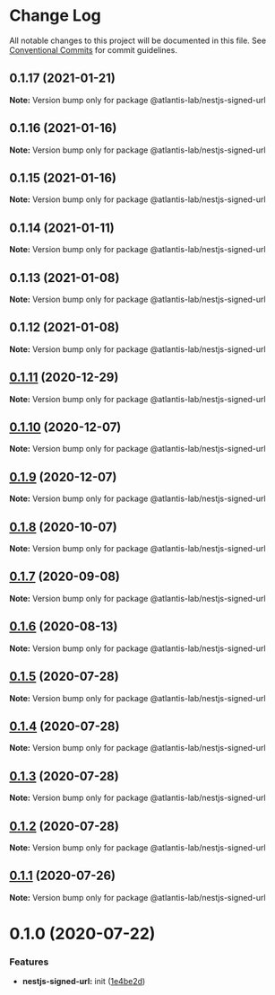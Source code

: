 # Change Log

All notable changes to this project will be documented in this file.
See [Conventional Commits](https://conventionalcommits.org) for commit guidelines.

## 0.1.17 (2021-01-21)

**Note:** Version bump only for package @atlantis-lab/nestjs-signed-url





## 0.1.16 (2021-01-16)

**Note:** Version bump only for package @atlantis-lab/nestjs-signed-url





## 0.1.15 (2021-01-16)

**Note:** Version bump only for package @atlantis-lab/nestjs-signed-url





## 0.1.14 (2021-01-11)

**Note:** Version bump only for package @atlantis-lab/nestjs-signed-url





## 0.1.13 (2021-01-08)

**Note:** Version bump only for package @atlantis-lab/nestjs-signed-url





## 0.1.12 (2021-01-08)

**Note:** Version bump only for package @atlantis-lab/nestjs-signed-url





## [0.1.11](https://github.com/Atlantis-Lab/nestjs/compare/@atlantis-lab/nestjs-signed-url@0.1.10...@atlantis-lab/nestjs-signed-url@0.1.11) (2020-12-29)

**Note:** Version bump only for package @atlantis-lab/nestjs-signed-url





## [0.1.10](https://github.com/Atlantis-Lab/nestjs/compare/@atlantis-lab/nestjs-signed-url@0.1.9...@atlantis-lab/nestjs-signed-url@0.1.10) (2020-12-07)

**Note:** Version bump only for package @atlantis-lab/nestjs-signed-url





## [0.1.9](https://github.com/Atlantis-Lab/nestjs/compare/@atlantis-lab/nestjs-signed-url@0.1.8...@atlantis-lab/nestjs-signed-url@0.1.9) (2020-12-07)

**Note:** Version bump only for package @atlantis-lab/nestjs-signed-url





## [0.1.8](https://github.com/Atlantis-Lab/nestjs/compare/@atlantis-lab/nestjs-signed-url@0.1.7...@atlantis-lab/nestjs-signed-url@0.1.8) (2020-10-07)

**Note:** Version bump only for package @atlantis-lab/nestjs-signed-url





## [0.1.7](https://github.com/Atlantis-Lab/nestjs/compare/@atlantis-lab/nestjs-signed-url@0.1.6...@atlantis-lab/nestjs-signed-url@0.1.7) (2020-09-08)

**Note:** Version bump only for package @atlantis-lab/nestjs-signed-url

## [0.1.6](https://github.com/Atlantis-Lab/nestjs/compare/@atlantis-lab/nestjs-signed-url@0.1.5...@atlantis-lab/nestjs-signed-url@0.1.6) (2020-08-13)

**Note:** Version bump only for package @atlantis-lab/nestjs-signed-url

## [0.1.5](https://github.com/Atlantis-Lab/nestjs/compare/@atlantis-lab/nestjs-signed-url@0.1.4...@atlantis-lab/nestjs-signed-url@0.1.5) (2020-07-28)

**Note:** Version bump only for package @atlantis-lab/nestjs-signed-url

## [0.1.4](https://github.com/Atlantis-Lab/nestjs/compare/@atlantis-lab/nestjs-signed-url@0.1.3...@atlantis-lab/nestjs-signed-url@0.1.4) (2020-07-28)

**Note:** Version bump only for package @atlantis-lab/nestjs-signed-url

## [0.1.3](https://github.com/Atlantis-Lab/nestjs/compare/@atlantis-lab/nestjs-signed-url@0.1.2...@atlantis-lab/nestjs-signed-url@0.1.3) (2020-07-28)

**Note:** Version bump only for package @atlantis-lab/nestjs-signed-url

## [0.1.2](https://github.com/Atlantis-Lab/nestjs/compare/@atlantis-lab/nestjs-signed-url@0.1.1...@atlantis-lab/nestjs-signed-url@0.1.2) (2020-07-28)

**Note:** Version bump only for package @atlantis-lab/nestjs-signed-url

## [0.1.1](https://github.com/Atlantis-Lab/nestjs/compare/@atlantis-lab/nestjs-signed-url@0.1.0...@atlantis-lab/nestjs-signed-url@0.1.1) (2020-07-26)

**Note:** Version bump only for package @atlantis-lab/nestjs-signed-url

# 0.1.0 (2020-07-22)

### Features

- **nestjs-signed-url:** init ([1e4be2d](https://github.com/Atlantis-Lab/nestjs/commit/1e4be2dd5ea6e5264d580e975d9256e57fecffc4))
